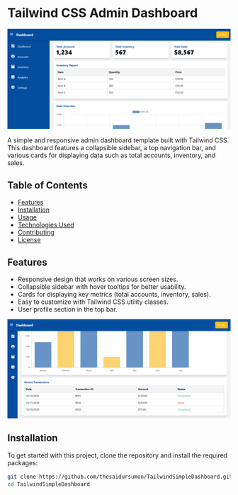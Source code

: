 # Tailwind CSS Admin Dashboard

![Dashboard Screenshot](images/screenshot.PNG) <!-- Replace with your screenshot path -->

A simple and responsive admin dashboard template built with Tailwind CSS. This dashboard features a collapsible sidebar, a top navigation bar, and various cards for displaying data such as total accounts, inventory, and sales. 

## Table of Contents

- [Features](#features)
- [Installation](#installation)
- [Usage](#usage)
- [Technologies Used](#technologies-used)
- [Contributing](#contributing)
- [License](#license)

## Features

- Responsive design that works on various screen sizes.
- Collapsible sidebar with hover tooltips for better usability.
- Cards for displaying key metrics (total accounts, inventory, sales).
- Easy to customize with Tailwind CSS utility classes.
- User profile section in the top bar.

 ![Dashboard Screenshot](images/screenshot2.PNG)

## Installation

To get started with this project, clone the repository and install the required packages:

```bash
git clone https://github.com/thesaidursumon/TailwindSimpleDashboard.git
cd TailwindSimpleDashboard
